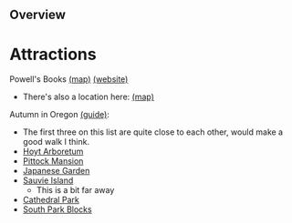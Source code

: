 ## Overview

# Attractions

Powell's Books [(map)](https://www.google.com/maps/place/Powell's+City+of+Books/@45.5230669,-122.7020694,14z/data=!4m9!1m2!2m1!1sPowell's+Books!3m5!1s0x54950a03b7b42a07:0x60d8820872cc912f!8m2!3d45.5230654!4d-122.6812454!15sCg5Qb3dlbGwncyBCb29rcyIDiAEBWhAiDnBvd2VsbCdzIGJvb2tzkgEKYm9va19zdG9yZeABAA) [(website)](https://www.powells.com/locations/powells-city-of-books)
- There's also a location here: [(map)](https://www.google.com/maps/place/Powell's+Books+on+Hawthorne/@45.5148879,-122.6496268,14z/data=!4m9!1m2!2m1!1sPowell's+Books!3m5!1s0x5495a08d84e852e5:0x9696aebb3d5dbf0a!8m2!3d45.5121614!4d-122.6253414!15sCg5Qb3dlbGwncyBCb29rcyIDiAEBWhAiDnBvd2VsbCdzIGJvb2tzkgEKYm9va19zdG9yZeABAA)

Autumn in Oregon [(guide)](https://www.travelportland.com/culture/portlands-best-spots-for-fall-color/):

- The first three on this list are quite close to each other, would make a good walk I think.
- [Hoyt Arboretum](https://www.google.com/maps/place/Hoyt+Arboretum/@45.5156836,-122.7178137,17z/data=!3m1!4b1!4m5!3m4!1s0x54950987fa6ec2f1:0x1d78a551ed2727c!8m2!3d45.5156799!4d-122.715625)
- [Pittock Mansion](https://www.google.com/maps/place/Pittock+Mansion/@45.5240397,-122.7172062,15.75z/data=!4m5!3m4!1s0x549509920bd06f53:0xbfea2f6e1ea1c0fa!8m2!3d45.5252061!4d-122.7162689)
- [Japanese Garden](https://www.google.com/maps/place/Portland+Japanese+Garden/@45.5194115,-122.7090681,17z/data=!3m1!4b1!4m5!3m4!1s0x5495098a15edc679:0x9e8cc03627015eed!8m2!3d45.5194078!4d-122.7068794)
- [Sauvie Island](https://www.google.com/maps/place/Portland+Japanese+Garden/@45.5194115,-122.7090681,17z/data=!3m1!4b1!4m5!3m4!1s0x5495098a15edc679:0x9e8cc03627015eed!8m2!3d45.5194078!4d-122.7068794)
	- This is a bit far away
- [Cathedral Park](https://www.google.com/maps/place/Cathedral+Park,+Portland,+OR/@45.5876825,-122.7656079,15z/data=!3m1!4b1!4m5!3m4!1s0x549507fe4a6209b1:0x280136ac66849c76!8m2!3d45.589109!4d-122.7563684)
- [South Park Blocks](https://www.google.com/maps/place/South+Park+Blocks/@45.5153098,-122.6823087,16.5z/data=!4m5!3m4!1s0x54950a10b650ce09:0x3df771dc270ee929!8m2!3d45.5160086!4d-122.6828274)